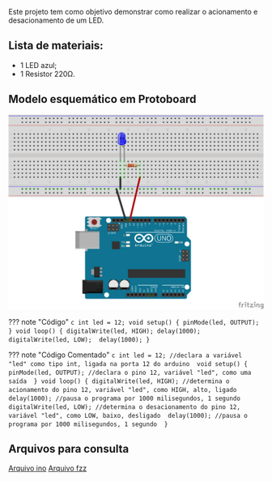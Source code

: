 Este projeto tem como objetivo demonstrar como realizar o acionamento e desacionamento de um LED.

## Lista de materiais:

 - 1 LED azul;
 - 1 Resistor 220Ω.

## Modelo esquemático em Protoboard

![Modelo esquemático][proj1png]

??? note "Código"
    ```c
    int led = 12;
    void setup() {
      pinMode(led, OUTPUT);
    }
    void loop() {
      digitalWrite(led, HIGH);
      delay(1000); 
      digitalWrite(led, LOW); 
      delay(1000);
    }
    ```

??? note "Código Comentado"
    ```c
    int led = 12; //declara a variável "led" como tipo int, ligada na porta 12 do arduino 
    void setup() {
      pinMode(led, OUTPUT); //declara o pino 12, variável "led", como uma saída 
    }
    void loop() {
      digitalWrite(led, HIGH); //determina o acionamento do pino 12, variável "led", como HIGH, alto, ligado 
      delay(1000); //pausa o programa por 1000 milisegundos, 1 segundo 
      digitalWrite(led, LOW); //determina o desacionamento do pino 12, variável "led", como LOW, baixo, desligado 
      delay(1000); //pausa o programa por 1000 milisegundos, 1 segundo 
    }
    ```

## Arquivos para consulta

[Arquivo ino][proj1ino]
[Arquivo fzz][proj1fzz]



[proj1png]: ../img/proj/proj1.png
[proj1ino]: arq/proj1.ino
[proj1fzz]: arq/proj1.fzz
